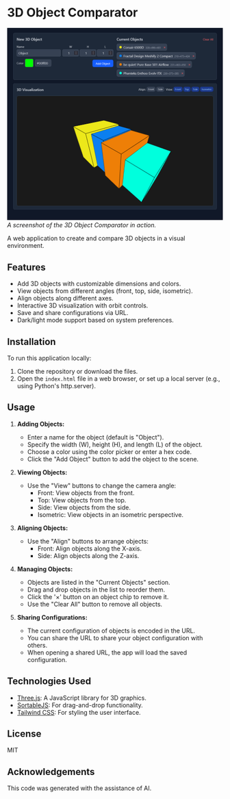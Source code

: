 # 3D Object Comparator

![Illustration](assets/illustration.png)
*A screenshot of the 3D Object Comparator in action.*

A web application to create and compare 3D objects in a visual environment.

## Features

- Add 3D objects with customizable dimensions and colors.
- View objects from different angles (front, top, side, isometric).
- Align objects along different axes.
- Interactive 3D visualization with orbit controls.
- Save and share configurations via URL.
- Dark/light mode support based on system preferences.

## Installation

To run this application locally:

1. Clone the repository or download the files.
2. Open the `index.html` file in a web browser, or set up a local server (e.g., using Python's http.server).

## Usage

1. **Adding Objects:**
   - Enter a name for the object (default is "Object").
   - Specify the width (W), height (H), and length (L) of the object.
   - Choose a color using the color picker or enter a hex code.
   - Click the "Add Object" button to add the object to the scene.

2. **Viewing Objects:**
   - Use the "View" buttons to change the camera angle:
     - Front: View objects from the front.
     - Top: View objects from the top.
     - Side: View objects from the side.
     - Isometric: View objects in an isometric perspective.

3. **Aligning Objects:**
   - Use the "Align" buttons to arrange objects:
     - Front: Align objects along the X-axis.
     - Side: Align objects along the Z-axis.

4. **Managing Objects:**
   - Objects are listed in the "Current Objects" section.
   - Drag and drop objects in the list to reorder them.
   - Click the '×' button on an object chip to remove it.
   - Use the "Clear All" button to remove all objects.

5. **Sharing Configurations:**
   - The current configuration of objects is encoded in the URL.
   - You can share the URL to share your object configuration with others.
   - When opening a shared URL, the app will load the saved configuration.

## Technologies Used

- [Three.js](https://threejs.org/): A JavaScript library for 3D graphics.
- [SortableJS](https://sortablejs.github.io/Sortable/): For drag-and-drop functionality.
- [Tailwind CSS](https://tailwindcss.com/): For styling the user interface.

## License

MIT

## Acknowledgements

This code was generated with the assistance of AI.
